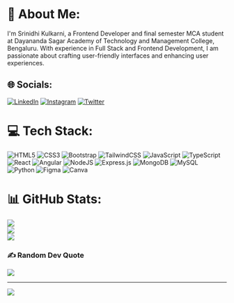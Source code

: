# 💫 About Me:
I'm Srinidhi Kulkarni, a Frontend Developer and final semester MCA student at Dayananda Sagar  Academy of Technology and Management College, Bengaluru. With experience in Full Stack and Frontend Development, I am passionate about crafting user-friendly interfaces and enhancing user experiences.


## 🌐 Socials:
[![LinkedIn](https://img.shields.io/badge/LinkedIn-%230077B5.svg?logo=linkedin&logoColor=white)](https://linkedin.com/in/srinidhikulkarni/) [![Instagram](https://img.shields.io/badge/Instagram-%23E4405F.svg?logo=Instagram&logoColor=white)](https://instagram.com/srinidhii7)  [![Twitter](https://img.shields.io/badge/Twitter-%231DA1F2.svg?logo=Twitter&logoColor=white)](https://twitter.com/srinidhifd) 

# 💻 Tech Stack:
![HTML5](https://img.shields.io/badge/html5-%23E34F26.svg?style=for-the-badge&logo=html5&logoColor=white) ![CSS3](https://img.shields.io/badge/css3-%231572B6.svg?style=for-the-badge&logo=css3&logoColor=white) ![Bootstrap](https://img.shields.io/badge/bootstrap-%23563D7C.svg?style=for-the-badge&logo=bootstrap&logoColor=white) ![TailwindCSS](https://img.shields.io/badge/tailwindcss-%2338B2AC.svg?style=for-the-badge&logo=tailwind-css&logoColor=white) ![JavaScript](https://img.shields.io/badge/javascript-%23323330.svg?style=for-the-badge&logo=javascript&logoColor=%23F7DF1E) ![TypeScript](https://img.shields.io/badge/typescript-%23007ACC.svg?style=for-the-badge&logo=typescript&logoColor=white)   ![React](https://img.shields.io/badge/react-%2320232a.svg?style=for-the-badge&logo=react&logoColor=%2361DAFB) ![Angular](https://img.shields.io/badge/angular-%23DD0031.svg?style=for-the-badge&logo=angular&logoColor=white) ![NodeJS](https://img.shields.io/badge/node.js-6DA55F?style=for-the-badge&logo=node.js&logoColor=white) ![Express.js](https://img.shields.io/badge/express.js-%23404d59.svg?style=for-the-badge&logo=express&logoColor=%2361DAFB) ![MongoDB](https://img.shields.io/badge/MongoDB-%234ea94b.svg?style=for-the-badge&logo=mongodb&logoColor=white) ![MySQL](https://img.shields.io/badge/mysql-%2300f.svg?style=for-the-badge&logo=mysql&logoColor=white) ![Python](https://img.shields.io/badge/python-3670A0?style=for-the-badge&logo=python&logoColor=ffdd54)	![Figma](https://img.shields.io/badge/figma-%23F24E1E.svg?style=for-the-badge&logo=figma&logoColor=white)  ![Canva](https://img.shields.io/badge/Canva-%2300C4CC.svg?style=for-the-badge&logo=Canva&logoColor=white)
# 📊 GitHub Stats:
![](https://github-readme-stats.vercel.app/api?username=srinidhifd&theme=dark&hide_border=false&include_all_commits=true&count_private=false)<br/>
![](https://github-readme-streak-stats.herokuapp.com/?user=srinidhifd&theme=dark&hide_border=false)<br/>
![](https://github-readme-stats.vercel.app/api/top-langs/?username=srinidhifd&theme=dark&hide_border=false&include_all_commits=true&count_private=false&layout=compact)

### ✍️ Random Dev Quote
![](https://quotes-github-readme.vercel.app/api?type=horizontal&theme=radical)

---
[![](https://visitcount.itsvg.in/api?id=srinidhifd&icon=0&color=0)](https://visitcount.itsvg.in)

<!-- Proudly created with GPRM ( https://gprm.itsvg.in ) -->

